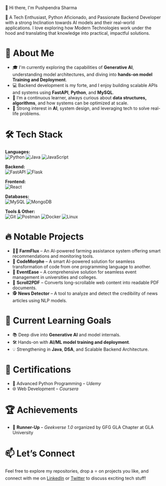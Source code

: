 👋 Hi there, I'm Pushpendra Sharma

🚀 A Tech Enthusiast, Python Aficionado, and Passionate Backend Developer with a strong Inclination towards AI models and their real-world applications. I love exploring how Modern Technologies work under the hood and translating that knowledge into practical, impactful solutions.


# 💼 About Me

- 🎓 I'm currently exploring the capabilities of **Generative AI**, understanding model architectures, and diving into **hands-on model Training and Deployment**.
- 💻 Backend development is my forte, and I enjoy building scalable APIs and systems using **FastAPI**, **Python**, and **MySQL**.
- 🧠 I’m a continuous learner, always curious about **data structures, algorithms**, and how systems can be optimized at scale.
- 🤖 Strong interest in **AI**, system design, and leveraging tech to solve real-life problems.


# 🛠️ Tech Stack

**Languages:**  
![Python](https://img.shields.io/badge/Python-3776AB?style=for-the-badge&logo=python&logoColor=white)
![Java](https://img.shields.io/badge/Java-ED8B00?style=for-the-badge&logo=openjdk&logoColor=white)
![JavaScript](https://img.shields.io/badge/JavaScript-F7DF1E?style=for-the-badge&logo=javascript&logoColor=black)

**Backend:**  
![FastAPI](https://img.shields.io/badge/FastAPI-009688?style=for-the-badge&logo=fastapi&logoColor=white)
![Flask](https://img.shields.io/badge/Flask-000000?style=for-the-badge&logo=flask&logoColor=white)

**Frontend:**  
![React](https://img.shields.io/badge/React-20232A?style=for-the-badge&logo=react&logoColor=61DAFB)

**Databases:**  
![MySQL](https://img.shields.io/badge/MySQL-4479A1?style=for-the-badge&logo=mysql&logoColor=white)
![MongoDB](https://img.shields.io/badge/MongoDB-4EA94B?style=for-the-badge&logo=mongodb&logoColor=white)

**Tools & Other:**  
![Git](https://img.shields.io/badge/Git-F05032?style=for-the-badge&logo=git&logoColor=white)
![Postman](https://img.shields.io/badge/Postman-FF6C37?style=for-the-badge&logo=postman&logoColor=white)
![Docker](https://img.shields.io/badge/Docker-2496ED?style=for-the-badge&logo=docker&logoColor=white)
![Linux](https://img.shields.io/badge/Linux-FCC624?style=for-the-badge&logo=linux&logoColor=black)



# 🔥 Notable Projects

- 🧑‍🌾 **FarmFlux** – An AI-powered farming assistance system offering smart recommendations and monitoring tools.
- 🔁 **CodeMorphe** – A smart AI-powered solution for seamless transformation of code from one programming language to another.
- 🏫 **EventEase** – A comprehensive solution for seamless event management in universities and colleges.
- 📜 **Scroll2PDF** – Converts long-scrollable web content into readable PDF documents.
- 🕵️ **News Detector** – A tool to analyze and detect the credibility of news articles using NLP models.


# 🎯 Current Learning Goals

- 📚 Deep dive into **Generative AI** and model internals.
- 🛠️ Hands-on with **AI/ML model training and deployment**.
- 💡 Strengthening in **Java**, **DSA**, and Scalable Backend Architecture.
  

# 📜 Certifications

- 🐍 Advanced Python Programming – *Udemy*
- 🌐 Web Development – *Coursera*


# 🏆 Achievements

- 🥈 **Runner-Up** – *Geekverse 1.0* organized by GFG GLA Chapter at GLA University


# 📫 Let’s Connect

Feel free to explore my repositories, drop a ⭐ on projects you like, and connect with me on [LinkedIn](https://www.linkedin.com/in/pushpendra-sharma-862322324/) or [Twitter](https://x.com/p_sharma_09) to discuss exciting tech stuff!


